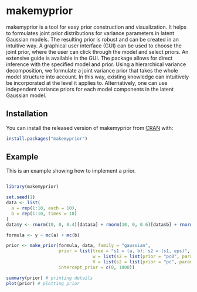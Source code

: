 
# makemyprior

makemyprior is a tool for easy prior construction and visualization. It
helps to formulates joint prior distributions for variance parameters in
latent Gaussian models. The resulting prior is robust and can be created
in an intuitive way. A graphical user interface (GUI) can be used to
choose the joint prior, where the user can click through the model and
select priors. An extensive guide is available in the GUI. The package
allows for direct inference with the specified model and prior. Using a
hierarchical variance decomposition, we formulate a joint variance prior
that takes the whole model structure into account. In this way, existing
knowledge can intuitively be incorporated at the level it applies to.
Alternatively, one can use independent variance priors for each model
components in the latent Gaussian model.

## Installation

You can install the released version of makemyprior from
[CRAN](https://CRAN.R-project.org) with:

``` r
install.packages("makemyprior")
```

## Example

This is an example showing how to implement a prior.

``` r

library(makemyprior)

set.seed(1)
data <- list(
  a = rep(1:10, each = 10),
  b = rep(1:10, times = 10)
)
data$y <- rnorm(10, 0, 0.4)[data$a] + rnorm(10, 0, 0.6)[data$b] + rnorm(100, 0, 1)

formula <- y ~ mc(a) + mc(b)

prior <- make_prior(formula, data, family = "gaussian",
                    prior = list(tree = "s1 = (a, b); s2 = (s1, eps)",
                                 w = list(s2 = list(prior = "pc0", param = 0.25)),
                                 V = list(s2 = list(prior = "pc", param = c(3, 0.05)))),
                    intercept_prior = c(0, 1000))

summary(prior) # printing details
plot(prior) # plotting prior

```
